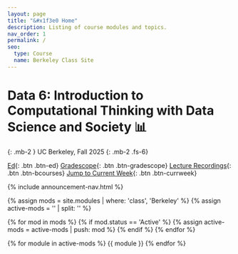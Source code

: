```yaml
---
layout: page
title: "&#x1f3e0 Home"
description: Listing of course modules and topics.
nav_order: 1
permalink: /
seo:
  type: Course
  name: Berkeley Class Site
---
```


# **Data 6: Introduction to Computational Thinking with Data Science and Society &#x1f4ca;**

{: .mb-2 }
UC Berkeley, Fall 2025
{: .mb-2 .fs-6}

[Ed](https://edstem.org/us/courses/80458/discussion){: .btn .btn-ed}
[Gradescope](https://www.gradescope.com/courses/1064926){: .btn .btn-gradescope}
[Lecture Recordings](https://bcourses.berkeley.edu/courses/1546002/external_tools/90481){: .btn .btn-bcourses}
[Jump to Current Week](https://data6.org/fa25/#week-1-introduction-to-python){: .btn .btn-currweek}

{% include announcement-nav.html %}

{% assign mods = site.modules | where: 'class', 'Berkeley' %}
{% assign active-mods = '' | split: '' %}

{% for mod in mods %}
  {% if mod.status == 'Active' %}
    {% assign active-mods = active-mods | push: mod %}
  {% endif %}
{% endfor %}

{% for module in active-mods %}
  {{ module }}
{% endfor %}

<script src="{{ '/assets/scripts/announcement-navigation.js' | relative_url }}"></script>
